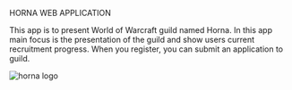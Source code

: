 HORNA WEB APPLICATION

This app is to present World of Warcraft guild named Horna. In this app main focus is the presentation of the guild and show users current recruitment progress.
When you register, you can submit an application to guild.

![horna logo](https://res.cloudinary.com/amroeg/image/upload/v1619607109/Horna/Horna_logo_cropped_uhb9qs.png)
